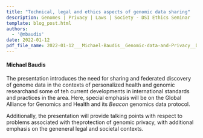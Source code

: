 ```yaml
---
title: "Technical, legal and ethics aspects of genomic data sharing"
description: Genomes | Privacy | Laws | Society - DSI Ethics Seminar
template: blog_post.html 
authors:
  - '@mbaudis'
date: 2022-01-12
pdf_file_name: 2022-01-12___Michael-Baudis__Genomic-data-and-Privacy__DSI.pdf
---
```


#### Michael Baudis

The presentation introduces the need for sharing and federated discovery of
genome data in the contexts of personalized health and genomic researchand some
of teh current developments in international standards and practices in the
area.<!--more--> Here, special emphasis will be on the Global Alliance for
Genomics and Health and its _Beacon_ genomics data protocol.

Additionally, the presentation will provide talking points with respect to
problems associated with theprotection of genomic privacy, with additional
emphasis on the geneneral legal and societal contexts.